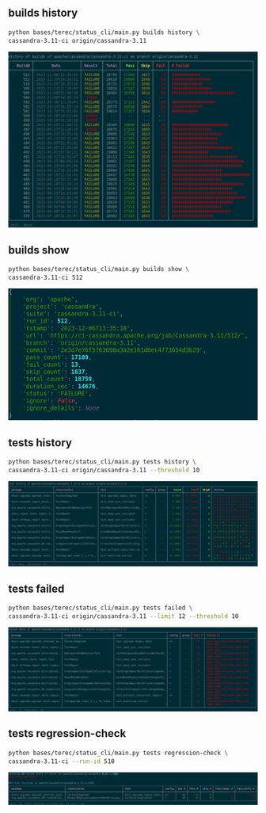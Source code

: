 ## builds history

```bash
python bases/terec/status_cli/main.py builds history \
cassandra-3.11-ci origin/cassandra-3.11
```

![output](doc/builds-history.png)

## builds show

```bash
python bases/terec/status_cli/main.py builds show \
cassandra-3.11-ci 512
```

![output](doc/builds-show.png)

## tests history

```bash
python bases/terec/status_cli/main.py tests history \
cassandra-3.11-ci origin/cassandra-3.11 --threshold 10
```

![output](doc/tests-history.png)


## tests failed

```bash
python bases/terec/status_cli/main.py tests failed \
cassandra-3.11-ci origin/cassandra-3.11 --limit 12 --threshold 10
```

![output](doc/tests-failed.png)


## tests regression-check

```bash
python bases/terec/status_cli/main.py tests regression-check \
cassandra-3.11-ci --run-id 510
```

![output](doc/tests-regression-check.png)

